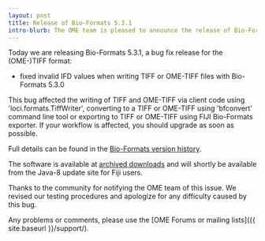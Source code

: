```yaml
---
layout: post
title: Release of Bio-Formats 5.3.1
intro-blurb: The OME team is pleased to announce the release of Bio-Formats 5.3.1
---
```

Today we are releasing Bio-Formats 5.3.1, a bug fix release for the (OME-)TIFF format:

*  fixed invalid IFD values when writing TIFF or OME-TIFF files with Bio-Formats 5.3.0

This bug affected the writing of TIFF and OME-TIFF via client code using 'loci.formats.TiffWriter', converting to a TIFF or OME-TIFF using 'bfconvert' command line tool or exporting to TIFF or OME-TIFF using FIJI Bio-Formats exporter. If your workflow is affected, you should upgrade as soon as possible.

Full details can be found in the [Bio-Formats version history](https://docs.openmicroscopy.org/bio-formats/5.3.1/about/whats-new.html).

The software is available at [archived downloads](http://downloads.openmicroscopy.org/bio-formats/5.3.1) and will shortly be available from the Java-8 update site for Fiji users.

Thanks to the community for notifying the OME team of this issue. We revised our testing procedures and apologize for any difficulty caused by this bug.

Any problems or comments, please use the [OME Forums or mailing lists]({{ site.baseurl }}/support/).
